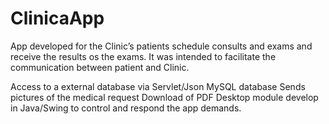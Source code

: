 # ClinicaApp
App developed for the Clinic’s patients schedule consults and exams and receive the results os the
exams. It was intended to facilitate the communication between patient and Clinic.

Access to a external database via Servlet/Json
MySQL database
Sends pictures of the medical request
Download of PDF
Desktop module develop in Java/Swing to control and respond the app demands.
